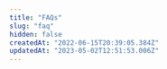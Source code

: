 ```yaml
---
title: "FAQs"
slug: "faq"
hidden: false
createdAt: "2022-06-15T20:39:05.384Z"
updatedAt: "2023-05-02T12:51:53.006Z"
---
```

